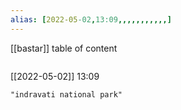 ```yaml
---
alias: [2022-05-02,13:09,,,,,,,,,,,]
---
```

[[bastar]]
table of content
```toc
```

[[2022-05-02]] 13:09

```query
"indravati national park"
```